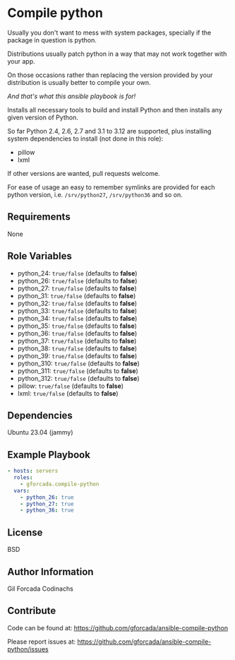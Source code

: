 # Compile python

Usually you don't want to mess with system packages,
specially if the package in question is python.

Distributions usually patch python
in a way that may not work together with your app.

On those occasions
rather than replacing the version provided by your distribution
is usually better to compile your own.

_And that's what this ansible playbook is for!_

Installs all necessary tools to build and install Python and then installs
any given version of Python.

So far Python 2.4, 2.6, 2.7 and 3.1 to 3.12 are supported,
plus installing system dependencies to install (not done in this role):

- pillow
- lxml

If other versions are wanted,
pull requests welcome.

For ease of usage an easy to remember symlinks are provided for each python version,
i.e. `/srv/python27`, `/srv/python36` and so on.

## Requirements

None

## Role Variables

- python_24: `true/false` (defaults to **false**)
- python_26: `true/false` (defaults to **false**)
- python_27: `true/false` (defaults to **false**)
- python_31: `true/false` (defaults to **false**)
- python_32: `true/false` (defaults to **false**)
- python_33: `true/false` (defaults to **false**)
- python_34: `true/false` (defaults to **false**)
- python_35: `true/false` (defaults to **false**)
- python_36: `true/false` (defaults to **false**)
- python_37: `true/false` (defaults to **false**)
- python_38: `true/false` (defaults to **false**)
- python_39: `true/false` (defaults to **false**)
- python_310: `true/false` (defaults to **false**)
- python_311: `true/false` (defaults to **false**)
- python_312: `true/false` (defaults to **false**)
- pillow: `true/false` (defaults to **false**)
- lxml: `true/false` (defaults to **false**)

## Dependencies

Ubuntu 23.04 (jammy)

## Example Playbook

```yml
- hosts: servers
  roles:
    - gforcada.compile-python
  vars:
    - python_26: true
    - python_27: true
    - python_36: true
```

## License

BSD

## Author Information

Gil Forcada Codinachs

## Contribute

Code can be found at: https://github.com/gforcada/ansible-compile-python

Please report issues at: https://github.com/gforcada/ansible-compile-python/issues
